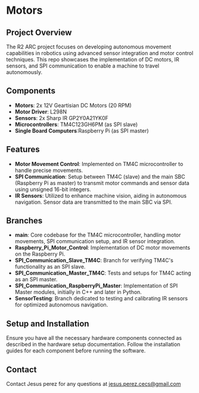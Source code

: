 # Motors

## Project Overview
The R2 ARC project focuses on developing autonomous movement capabilities in robotics using advanced sensor integration and motor control techniques. This repo showcases the implementation of DC motors, IR sensors, and SPI communication to enable a machine to travel autonomously.

## Components
- **Motors**: 2x 12V Geartisian DC Motors (20 RPM)
- **Motor Driver**: L298N
- **Sensors**: 2x Sharp IR GP2Y0A21YK0F
- **Microcontrollers**: TM4C123GH6PM (as SPI slave)
- **Single Board Computers**:Raspberry Pi (as SPI master)

## Features
- **Motor Movement Control**: Implemented on TM4C microcontroller to handle precise movements.
- **SPI Communication**: Setup between TM4C (slave) and the main SBC (Raspberry Pi as master) to transmit motor commands and sensor data using unsigned 16-bit integers.
- **IR Sensors**: Utilized to enhance machine vision, aiding in autonomous navigation. Sensor data are transmitted to the main SBC via SPI.

## Branches
- **main**: Core codebase for the TM4C microcontroller, handling motor movements, SPI communication setup, and IR sensor integration.
- **Raspberry_Pi_Motor_Control**: Implementation of DC motor movements on the Raspberry Pi.
- **SPI_Communication_Slave_TM4C**: Branch for verifying TM4C's functionality as an SPI slave.
- **SPI_Communication_Master_TM4C**: Tests and setups for TM4C acting as an SPI master.
- **SPI_Communication_RaspberryPi_Master**: Implementation of SPI Master modules, initially in C++ and later in Python.
- **SensorTesting**: Branch dedicated to testing and calibrating IR sensors for optimized autonomous navigation.

## Setup and Installation
Ensure you have all the necessary hardware components connected as described in the hardware setup documentation. Follow the installation guides for each component before running the software.

## Contact
Contact Jesus perez for any questions at jesus.perez.cecs@gmail.com

